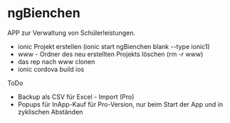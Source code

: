 # ngBienchen

APP zur Verwaltung von Schülerleistungen.

- ionic Projekt erstellen (ionic start ngBienchen blank --type ionic1)
- www - Ordner des neu erstellten Projekts löschen (rm -r www)
- das rep nach www clonen
- ionic cordova build ios

ToDo
- Backup als CSV für Excel - Import (Pro)
- Popups für InApp-Kauf für Pro-Version, nur beim Start der App und in zyklischen Abständen

